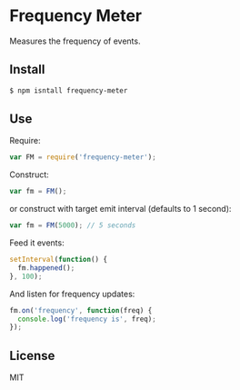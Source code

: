# Frequency Meter

Measures the frequency of events.


## Install

```bash
$ npm isntall frequency-meter
```


## Use

Require:

```javascript
var FM = require('frequency-meter');
```

Construct:

```javascript
var fm = FM();
```

or construct with target emit interval (defaults to 1 second):

```javascript
var fm = FM(5000); // 5 seconds
```

Feed it events:

```javascript
setInterval(function() {
  fm.happened();
}, 100);
```

And listen for frequency updates:

```javascript
fm.on('frequency', function(freq) {
  console.log('frequency is', freq);
});
```

## License

MIT